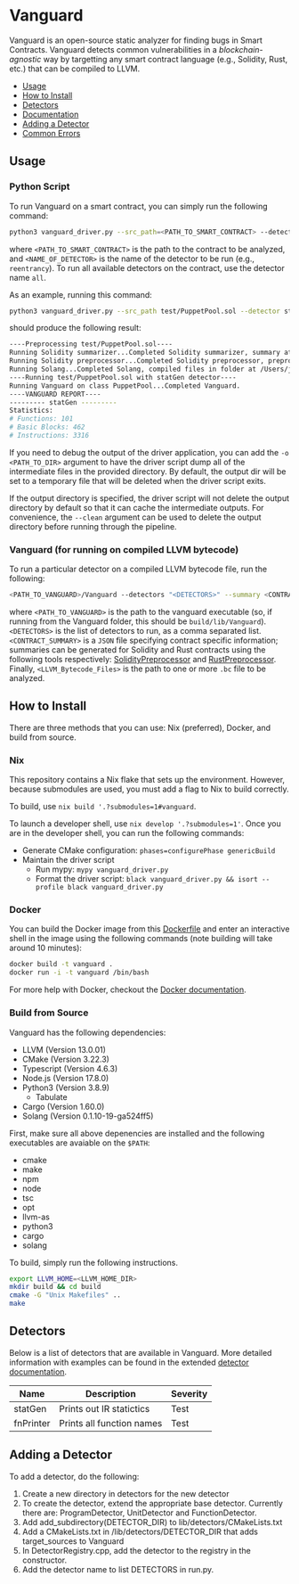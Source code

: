 # Vanguard

Vanguard is an open-source static analyzer for finding bugs in Smart Contracts. Vanguard detects common vulnerabilities 
in a *blockchain-agnostic* way by targetting any smart contract language (e.g., Solidity, Rust, etc.) that 
can be compiled to LLVM.

- [Usage](#usage)
- [How to Install](#how-to-install)
- [Detectors](#detectors)
- [Documentation](#documentation)
- [Adding a Detector](#adding-a-detector)
- [Common Errors](#common-errors)

## Usage

### Python Script

To run Vanguard on a smart contract, you can simply run the following command:

```bash
python3 vanguard_driver.py --src_path=<PATH_TO_SMART_CONTRACT> --detector=<NAME_OF_DETECTOR>
```

where `<PATH_TO_SMART_CONTRACT>` is the path to the contract to be analyzed, and
`<NAME_OF_DETECTOR>` is the name of the detector to be run (e.g., `reentrancy`).
To run all available detectors on the contract, use the detector name `all`.

As an example, running this command:
```bash
python3 vanguard_driver.py --src_path test/PuppetPool.sol --detector statGen
```
should produce the following result:
```bash
----Preprocessing test/PuppetPool.sol----
Running Solidity summarizer...Completed Solidity summarizer, summary at /Users/jon/Documents/veridise/vanguard-v1/processed_examples/PuppetPool_summary.json.
Running Solidity preprocessor...Completed Solidity preprocessor, preprocessed version at /Users/jon/Documents/veridise/vanguard-v1/processed_examples/PuppetPool_instrumented.sol.
Running Solang...Completed Solang, compiled files in folder at /Users/jon/Documents/veridise/vanguard-v1/processed_examples
----Running test/PuppetPool.sol with statGen detector----
Running Vanguard on class PuppetPool...Completed Vanguard.
----VANGUARD REPORT----
--------- statGen ---------
Statistics:
# Functions: 101
# Basic Blocks: 462
# Instructions: 3316
```

If you need to debug the output of the driver application, you can add the `-o
<PATH_TO_DIR>` argument to have the driver script dump all of the intermediate
files in the provided directory. By default, the output dir will be set to a
temporary file that will be deleted when the driver script exits.

If the output directory is specified, the driver script will not delete the
output directory by default so that it can cache the intermediate outputs. For
convenience, the `--clean` argument can be used to delete the output directory
before running through the pipeline.

### Vanguard (for running on compiled LLVM bytecode)

To run a particular detector on a compiled LLVM bytecode file, run the following:

```bash
<PATH_TO_VANGUARD>/Vanguard --detectors "<DETECTORS>" --summary <CONTRACT_SUMMARY> [LLVM_Bytecode_Files]
```

where `<PATH_TO_VANGUARD>` is the path to the vanguard executable (so, if running from the Vanguard folder, 
this should be `build/lib/Vanguard`). `<DETECTORS>` is the list of detectors to run, as a comma separated list. 
`<CONTRACT_SUMMARY>` is a `JSON` file specifying contract specific information;
summaries can be generated for Solidity and Rust contracts using the following tools 
respectively: [SolidityPreprocessor](https://github.com/Veridise/SolidityPreprocessor) 
and [RustPreprocessor](https://github.com/Veridise/RustPreprocessor). 
Finally, `<LLVM_Bytecode_Files>` is the path to one or more `.bc` file to be analyzed.

## How to Install

There are three methods that you can use: Nix (preferred), Docker, and build from source.

### Nix

This repository contains a Nix flake that sets up the environment. However,
because submodules are used, you must add a flag to Nix to build correctly.

To build, use `nix build '.?submodules=1#vanguard`.

To launch a developer shell, use `nix develop '.?submodules=1'`. Once you are in
the developer shell, you can run the following commands:
* Generate CMake configuration: `phases=configurePhase genericBuild`
* Maintain the driver script
  * Run mypy: `mypy vanguard_driver.py`
  * Format the driver script: `black vanguard_driver.py && isort --profile black vanguard_driver.py`

### Docker

You can build the Docker image from this [Dockerfile](https://github.com/Veridise/Vanguard/blob/main/Dockerfile) and 
enter an interactive shell in the image using the following commands (note building will take around 10 minutes):

```bash
docker build -t vanguard .
docker run -i -t vanguard /bin/bash
```

For more help with Docker, checkout the [Docker documentation](https://docs.docker.com/).

### Build from Source

Vanguard has the following dependencies:
 * LLVM (Version 13.0.01)
 * CMake (Version 3.22.3)
 * Typescript (Version 4.6.3)
 * Node.js (Version 17.8.0)
 * Python3 (Version 3.8.9)
   * Tabulate
 * Cargo (Version 1.60.0)
 * Solang (Version 0.1.10-19-ga524ff5)

First, make sure all above depenencies are installed and the following executables are avaiable on the `$PATH`:
 * cmake
 * make
 * npm
 * node
 * tsc
 * opt
 * llvm-as
 * python3
 * cargo
 * solang

To build, simply run the following instructions.

```bash
export LLVM_HOME=<LLVM_HOME_DIR>
mkdir build && cd build
cmake -G "Unix Makefiles" ..
make
```
## Detectors

Below is a list of detectors that are available in Vanguard. More detailed information with examples can be found in 
the extended [detector documentation](https://github.com/Veridise/Vanguard/wiki/Detectors).

| Name                 | Description                                    | Severity |
|----------------------|------------------------------------------------|----------|
| statGen              | Prints out IR statictics                       | Test     |
| fnPrinter            | Prints all function names                      | Test     |


## Adding a Detector

To add a detector, do the following:
1. Create a new directory in detectors for the new detector
2. To create the detector, extend the appropriate base detector. Currently there are: ProgramDetector, UnitDetector and FunctionDetector.
3. Add add_subdirectory(DETECTOR_DIR) to lib/detectors/CMakeLists.txt
4. Add a CMakeLists.txt in /lib/detectors/DETECTOR_DIR that adds target_sources to Vanguard
5. In DetectorRegistry.cpp, add the detector to the registry in the constructor.
6. Add the detector name to list DETECTORS in run.py.






